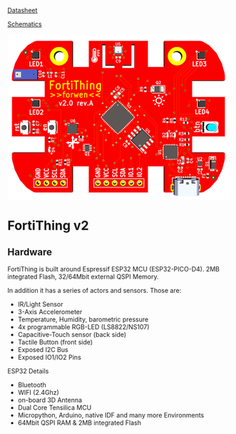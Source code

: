 [Datasheet](/_asset/Datasheet.pdf)

[Schematics](/hardware/FortiThing%20v2.0%20rev.A%20SCHEMATICS.pdf)

![FortiThing](/_asset/fortithing.png)

# FortiThing v2 

## Hardware

FortiThing is built around Espressif ESP32 MCU (ESP32-PICO-D4).
2MB integrated Flash, 32/64Mbit external QSPI Memory.

In addition it has a series of actors and sensors. Those are:
* IR/Light Sensor
* 3-Axis Accelerometer
* Temperature, Humidity, barometric pressure
* 4x programmable RGB-LED (LS8822/NS107)
* Capacitive-Touch sensor (back side)
* Tactile Button (front side)
* Exposed I2C Bus
* Exposed IO1/IO2 Pins

ESP32 Details
* Bluetooth
* WIFI (2.4Ghz)
* on-board 3D Antenna
* Dual Core Tensilica MCU
* Micropython, Arduino, native IDF and many more Environments
* 64Mbit QSPI RAM & 2MB integrated Flash
